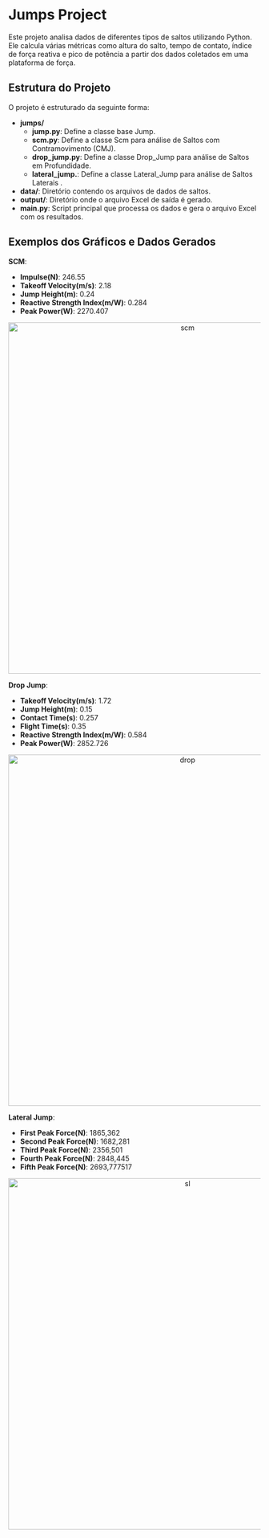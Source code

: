 # Jumps Project

Este projeto analisa dados de diferentes tipos de saltos utilizando Python. Ele calcula várias métricas como altura do salto, tempo de contato, índice de força reativa e pico de potência a partir dos dados coletados em uma plataforma de força.

## Estrutura do Projeto
O projeto é estruturado da seguinte forma:

- **jumps/**
	- **jump.py**: Define a classe base Jump.
	- **scm.py**: Define a classe Scm para análise de Saltos com Contramovimento (CMJ).
	- **drop_jump.py**: Define a classe Drop_Jump para análise de Saltos em Profundidade.
	- **lateral_jump.**: Define a classe Lateral_Jump para análise de Saltos Laterais .
- **data/**: Diretório contendo os arquivos de dados de saltos.
- **output/**: Diretório onde o arquivo Excel de saída é gerado.
- **main.py**: Script principal que processa os dados e gera o arquivo Excel com os resultados.

## Exemplos dos Gráficos e Dados Gerados

**SCM**:
- **Impulse(N)**: 246.55
- **Takeoff Velocity(m/s)**: 2.18
- **Jump Height(m)**: 0.24  
- **Reactive Strength Index(m/W)**: 0.284
- **Peak Power(W)**: 2270.407

<div align="center">
	<img src="https://github.com/user-attachments/assets/0c70f707-51e7-4587-8b44-ec79b3cb966e" alt="scm" width="700">
</div>

**Drop Jump**:
- **Takeoff Velocity(m/s)**: 1.72
- **Jump Height(m)**: 0.15
- **Contact Time(s)**: 0.257
- **Flight Time(s)**: 0.35
- **Reactive Strength Index(m/W)**: 0.584
- **Peak Power(W)**: 2852.726

<div align="center">
  <img src="https://github.com/user-attachments/assets/5a47549e-5f7d-44ed-afed-c87d42936b27" alt="drop" width="700">
</div>

**Lateral Jump**:   
- **First Peak Force(N)**: 1865,362
- **Second Peak Force(N)**: 1682,281
- **Third Peak Force(N)**: 2356,501
- **Fourth  Peak Force(N)**: 2848,445
- **Fifth Peak Force(N)**: 2693,777517

<div align="center">
  <img src="https://github.com/user-attachments/assets/ce659e66-f063-481b-883f-8bdd32226685" alt="sl" width="700">
</div>
